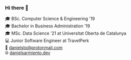 ### Hi there 👋

🎓 BSc. Computer Science & Engineering '19  
🎓 Bachelor in Business Administration '19  
🎓 MSc. Data Science '21 at Universitat Oberta de Catalunya   
💻 Junior Software Engineer at TravelPerk  
📧 [danielsto@protonmail.com](mailto:danielsto@protonmail.com)  
🌐 [danielsarmiento.dev](https://danielsarmiento.dev)  
